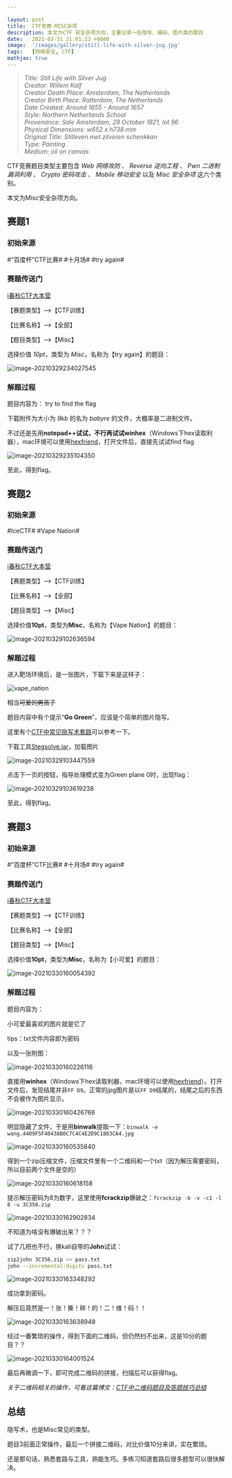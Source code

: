```yaml
---

layout: post
title:  CTF竞赛-MISC杂项
description: 本文为CTF 安全杂项方向，主要记录一些隐写、编码、图片类的题目
date:   2021-03-31 21:01:23 +0800
image:  '/images/gallery/still-life-with-silver-jug.jpg'
tags:   [网络安全, CTF]
mathjax: true
---
```


> <cite>Title: Still Life with Silver Jug  
Creator: Willem Kalf  
Creator Death Place: Amsterdam, The Netherlands  
Creator Birth Place: Rotterdam, The Netherlands  
Date Created: Around 1655 - Around 1657  
Style: Northern Netherlands School  
Provenance: Sale Amsterdam, 29 October 1821, lot 96  
Physical Dimensions: w652 x h738 mm  
Original Title: Stilleven met zilveren schenkkan  
Type: Painting  
Medium: oil on canvas  </cite>  

CTF竞赛题目类型主要包含 _Web 网络攻防_ 、 _Reverse 逆向工程_ 、 _Pwn 二进制漏洞利用_ 、 _Crypto 密码攻击_ 、 _Mobile 移动安全_ 以及 _Misc 安全杂项_ 这六个类别。

本文为Misc安全杂项方向。

## 赛题1

### 初始来源

#“百度杯”CTF比赛# #十月场# #try again#

### 赛题传送门

<a href="https://www.ichunqiu.com/battalion?t=1" target="_blank">i春秋CTF大本营</a>

【赛题类型】—>【CTF训练】

【比赛名称】—>【全部】

【题目类型】—>【Misc】

选择价值 _10pt_，类型为 _Misc_，名称为【try again】的题目：

![image-20210329234027545](images/posts/ctf/image-20210329234027545.png)

### 解题过程

题目内容为： try to find the flag

下载附件为大小为 _9kb_ 的名为 _babyre_ 的文件，大概率是二进制文件。

不过还是先用**notepad++**试试，不行再试试**winhex**（Windows下hex读取利器），mac环境可以使用[hexfriend](https://hexfiend.com/)，打开文件后，直接先试试find flag

![image-20210329235104350](images/posts/ctf/image-20210329235104350.png)

至此，得到flag。

## 赛题2

### 初始来源

#IceCTF# #Vape Nation#

### 赛题传送门

<a href="https://www.ichunqiu.com/battalion?t=1" target="_blank">i春秋CTF大本营</a>

【赛题类型】—>【CTF训练】

【比赛名称】—>【全部】

【题目类型】—>【Misc】

选择价值**10pt**，类型为**Misc**，名称为【Vape Nation】的题目：

![image-20210329102636594](images/posts/ctf/image-20210329102636594.png)

### 解题过程

进入靶场环境后，是一张图片，下载下来是这样子：

![vape_nation](images/posts/ctf/vape_nation.png)

相当~~可爱的男孩子~~

题目内容中有个提示“**Go Green**”，应该是个简单的图片隐写。

这里有个[CTF中常见隐写术套路](https://v0w.top/2018/10/22/CTF%E4%B8%AD%E5%B8%B8%E8%A7%81%E7%9A%84%E9%9A%90%E5%86%99%E6%9C%AF%E5%A5%97%E8%B7%AF/#1-3-StegSolve)可以参考一下。

下载工具[Stegsolve.jar](http://www.caesum.com/handbook/Stegsolve.jar)，加载图片

![image-20210329103447559](images/posts/ctf/image-20210329103447559.png)

点击下一页的按钮，指导处理模式变为Green plane 0时，出现flag：

![image-20210329103619238](images/posts/ctf/image-20210329103619238.png)

至此，得到flag。

## 赛题3

### 初始来源

#“百度杯”CTF比赛# #十月场# #try again#

### 赛题传送门

<a href="https://www.ichunqiu.com/battalion?t=1" target="_blank">i春秋CTF大本营</a>

【赛题类型】—>【CTF训练】

【比赛名称】—>【全部】

【题目类型】—>【Misc】

选择价值**10pt**，类型为**Misc**，名称为【小可爱】的题目：

![image-20210330160054392](images/posts/ctf/image-20210330160054392.png)

### 解题过程

题目内容为：

小可爱最喜欢的图片就是它了

tips：txt文件内容即为密码

以及一张附图：

![image-20210330160226116](images/posts/ctf/image-20210330160226116.jpg)

直接用**winhex**（Windows下hex读取利器，mac环境可以使用[hexfriend](https://hexfiend.com/)）。打开文件后，发现结尾并非`FF D9`。正常的jpg图片是以`FF D9`结尾的，结尾之后的东西不会被作为图片显示。

![image-20210330160426766](images/posts/ctf/image-20210330160426766.png)

明显隐藏了文件，于是用**binwalk**提取一下：`binwalk -e wang.4409F5F40438B0C7C4C4E2D9C1883CA4.jpg`

![image-20210330160535840](images/posts/ctf/image-20210330160535840.png)

得到一个zip压缩文件，压缩文件里有一个二维码和一个txt（因为解压需要密码，所以目前两个文件是空的）

![image-20210330160618158](images/posts/ctf/image-20210330160618158.png)

提示解压密码为8为数字，这里使用**fcrackzip**爆破之：`fcrackzip -b -v -c1 -l 8 -u 3C356.zip`

![image-20210330162902834](images/posts/ctf/image-20210330162902834.png)

不知道为啥没有爆破出来？？？

试了几把也不行，换kali自带的**John**试试：

```bash
zip2john 3C356.zip >> pass.txt
john --incremental:digits pass.txt
```

![image-20210330163348292](images/posts/ctf/image-20210330163348292.png)

成功拿到密码。

解压后竟然是一！张！撕！碎！的！二！维！码！！

![image-20210330163638948](images/posts/ctf/image-20210330163638948.png)

经过一番繁琐的操作，得到下面的二维码，但仍然扫不出来，这是10分的题目？？

![image-20210330164001524](images/posts/ctf/image-20210330164001524.png)

最后再微调一下，即可完成二维码的拼接，扫描后可以获得flag。

_关于二维码相关的操作，可看这篇博文：[CTF中二维码题目及答题技巧总结](https://mp.weixin.qq.com/s?__biz=MzI5MzgwODg4MA==&mid=2247483988&idx=1&sn=95785b395a425f83d9a8dcf9d3269ccc&scene=21#wechat_redirect)_

## 总结

隐写术，也是Misc常见的类型。

题目3前面正常操作，最后一个拼接二维码，对比价值10分来讲，实在繁琐。

还是那句话，熟悉套路与工具，熟能生巧。多练习知道套路后很多题型可以很快解决。
